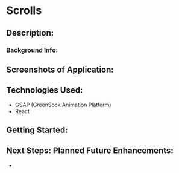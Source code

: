 # Scrolls

## Description:

### Background Info:

## Screenshots of Application:

## Technologies Used:
- GSAP (GreenSock Animation Platform)
- React

## Getting Started:

## Next Steps: Planned Future Enhancements:
- 
